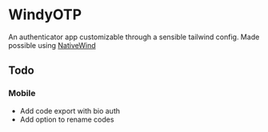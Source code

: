 # WindyOTP

An authenticator app customizable through a sensible tailwind config.
Made possible using [NativeWind](https://www.nativewind.dev/)

## Todo
### Mobile
- Add code export with bio auth
- Add option to rename codes
